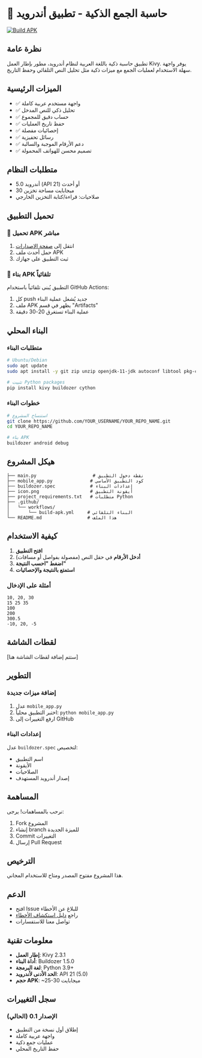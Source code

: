 # 🧮 حاسبة الجمع الذكية - تطبيق أندرويد

[![Build APK](https://github.com/YOUR_USERNAME/YOUR_REPO_NAME/actions/workflows/build-apk.yml/badge.svg)](https://github.com/YOUR_USERNAME/YOUR_REPO_NAME/actions/workflows/build-apk.yml)

## نظرة عامة

تطبيق حاسبة ذكية باللغة العربية لنظام أندرويد، مطور بإطار العمل Kivy. يوفر واجهة سهلة الاستخدام لعمليات الجمع مع ميزات ذكية مثل تحليل النص التلقائي وحفظ التاريخ.

## الميزات الرئيسية

- ✅ واجهة مستخدم عربية كاملة
- ✅ تحليل ذكي للنص المدخل
- ✅ حساب دقيق للمجموع
- ✅ حفظ تاريخ العمليات
- ✅ إحصائيات مفصلة
- ✅ رسائل تحفيزية
- ✅ دعم الأرقام الموجبة والسالبة
- ✅ تصميم محسن للهواتف المحمولة

## متطلبات النظام

- أندرويد 5.0 (API 21) أو أحدث
- 30 ميجابايت مساحة تخزين
- صلاحيات: قراءة/كتابة التخزين الخارجي

## تحميل التطبيق

### 📱 تحميل APK مباشر

1. انتقل إلى [صفحة الإصدارات](../../releases)
2. حمل أحدث ملف APK
3. ثبت التطبيق على جهازك

### 🔨 بناء APK تلقائياً

التطبيق يُبنى تلقائياً باستخدام GitHub Actions:

1. كل push جديد يُشغل عملية البناء
2. ملف APK يظهر في قسم "Artifacts"
3. عملية البناء تستغرق 20-30 دقيقة

## البناء المحلي

### متطلبات البناء

```bash
# Ubuntu/Debian
sudo apt update
sudo apt install -y git zip unzip openjdk-11-jdk autoconf libtool pkg-config zlib1g-dev libncurses5-dev libncursesw5-dev libtinfo5 cmake libffi-dev libssl-dev

# تثبيت Python packages
pip install kivy buildozer cython
```

### خطوات البناء

```bash
# استنساخ المشروع
git clone https://github.com/YOUR_USERNAME/YOUR_REPO_NAME.git
cd YOUR_REPO_NAME

# بناء APK
buildozer android debug
```

## هيكل المشروع

```
├── main.py                     # نقطة دخول التطبيق
├── mobile_app.py              # كود التطبيق الأساسي
├── buildozer.spec             # إعدادات البناء
├── icon.png                   # أيقونة التطبيق
├── project_requirements.txt   # متطلبات Python
├── .github/
│   └── workflows/
│       └── build-apk.yml     # البناء التلقائي
└── README.md                 # هذا الملف
```

## كيفية الاستخدام

1. **افتح التطبيق**
2. **أدخل الأرقام** في حقل النص (مفصولة بفواصل أو مسافات)
3. **اضغط "احسب النتيجة"**
4. **استمتع بالنتيجة والإحصائيات**

### أمثلة على الإدخال

```
10, 20, 30
15 25 35
100
200
300.5
-10, 20, -5
```

## لقطات الشاشة

[ستتم إضافة لقطات الشاشة هنا]

## التطوير

### إضافة ميزات جديدة

1. عدل `mobile_app.py`
2. اختبر التطبيق محلياً: `python mobile_app.py`
3. ارفع التغييرات إلى GitHub

### إعدادات البناء

عدل `buildozer.spec` لتخصيص:
- اسم التطبيق
- الأيقونة
- الصلاحيات
- إصدار أندرويد المستهدف

## المساهمة

نرحب بالمساهمات! يرجى:

1. Fork المشروع
2. إنشاء branch للميزة الجديدة
3. Commit التغييرات
4. إرسال Pull Request

## الترخيص

هذا المشروع مفتوح المصدر ومتاح للاستخدام المجاني.

## الدعم

- افتح Issue للبلاغ عن الأخطاء
- راجع [دليل استكشاف الأخطاء](../../wiki)
- تواصل معنا للاستفسارات

## معلومات تقنية

- **إطار العمل**: Kivy 2.3.1
- **أداة البناء**: Buildozer 1.5.0
- **لغة البرمجة**: Python 3.9+
- **الحد الأدنى لأندرويد**: API 21 (5.0)
- **حجم APK**: ~25-30 ميجابايت

## سجل التغييرات

### الإصدار 0.1 (الحالي)
- إطلاق أول نسخة من التطبيق
- واجهة عربية كاملة
- عمليات جمع ذكية
- حفظ التاريخ المحلي
